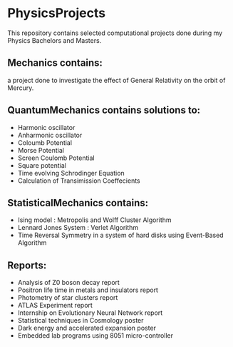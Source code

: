 # PhysicsProjects
This repository contains selected computational projects done during my Physics Bachelors and Masters.
## Mechanics contains:
a project done to investigate the effect of General Relativity on the orbit of Mercury.
## QuantumMechanics contains solutions to:
- Harmonic oscillator
- Anharmonic oscillator
- Coloumb Potential 
- Morse Potential
- Screen Coulomb Potential
- Square potential
- Time evolving Schrodinger Equation
- Calculation of Transimission Coeffecients

## StatisticalMechanics contains:
- Ising model : Metropolis and Wolff Cluster Algorithm
- Lennard Jones System : Verlet Algorithm
- Time Reversal Symmetry  in a system of hard disks using Event-Based Algorithm

## Reports:
* Analysis of Z0 boson decay report
* Positron life time in metals and insulators report
* Photometry of star clusters report
* ATLAS Experiment report
* Internship on Evolutionary Neural Network report
* Statistical techniques in Cosmology poster
* Dark energy and accelerated expansion poster
* Embedded lab programs using 8051 micro-controller

